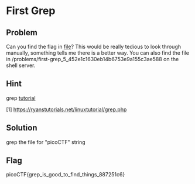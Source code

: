 # First Grep

## Problem

Can you find the flag in [file](https://2019shell1.picoctf.com/static/5f3d01c1753f29c50640a903bd6ec5e6/file)? This would be really tedious to look through manually, something tells me there is a better way. You can also find the file in /problems/first-grep\_5\_452e1c1630eb14b6753e9a155c3ae588 on the shell server.

## Hint

grep [tutorial](https://ryanstutorials.net/linuxtutorial/grep.php)

[1] https://ryanstutorials.net/linuxtutorial/grep.php

## Solution

grep the file for "picoCTF" string

## Flag

picoCTF{grep\_is\_good\_to\_find\_things\_887251c6}
